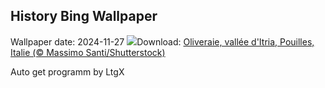 ## History Bing Wallpaper
Wallpaper date: 2024-11-27
![](https://www.bing.com/th?id=OHR.TrulliGrove_FR-CA8975860465_UHD.jpg&w=1000)Download: [Oliveraie, vallée d'Itria, Pouilles, Italie (© Massimo Santi/Shutterstock)](https://www.bing.com/th?id=OHR.TrulliGrove_FR-CA8975860465_UHD.jpg)

Auto get programm by LtgX
